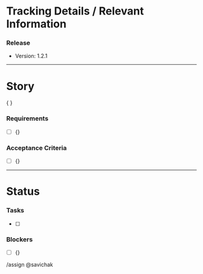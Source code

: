 <!--

Project: {}
Story: 1{}
Issues:

--

Title: {}
Link: {}
 -->

#

# Tracking Details / Relevant Information

### Release

- Version: 1.2.1

---

# Story

{ }

### Requirements

- [ ] {}

### Acceptance Criteria

- [ ] {}

---

# Status

### Tasks

- [ ]

### Blockers

- [ ] {}

<!-- Tracking -->
/assign @savichak
